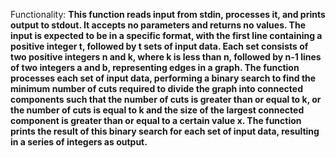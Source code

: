 Functionality: **This function reads input from stdin, processes it, and prints output to stdout. It accepts no parameters and returns no values. The input is expected to be in a specific format, with the first line containing a positive integer t, followed by t sets of input data. Each set consists of two positive integers n and k, where k is less than n, followed by n-1 lines of two integers a and b, representing edges in a graph. The function processes each set of input data, performing a binary search to find the minimum number of cuts required to divide the graph into connected components such that the number of cuts is greater than or equal to k, or the number of cuts is equal to k and the size of the largest connected component is greater than or equal to a certain value x. The function prints the result of this binary search for each set of input data, resulting in a series of integers as output.**